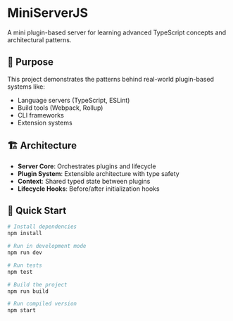 # MiniServerJS

A mini plugin-based server for learning advanced TypeScript concepts and architectural patterns.

## 🎯 Purpose

This project demonstrates the patterns behind real-world plugin-based systems like:
- Language servers (TypeScript, ESLint)
- Build tools (Webpack, Rollup)
- CLI frameworks
- Extension systems

## 🏗️ Architecture

- **Server Core**: Orchestrates plugins and lifecycle
- **Plugin System**: Extensible architecture with type safety
- **Context**: Shared typed state between plugins
- **Lifecycle Hooks**: Before/after initialization hooks

## 🚀 Quick Start

```bash
# Install dependencies
npm install

# Run in development mode
npm run dev

# Run tests
npm test

# Build the project
npm run build

# Run compiled version
npm start